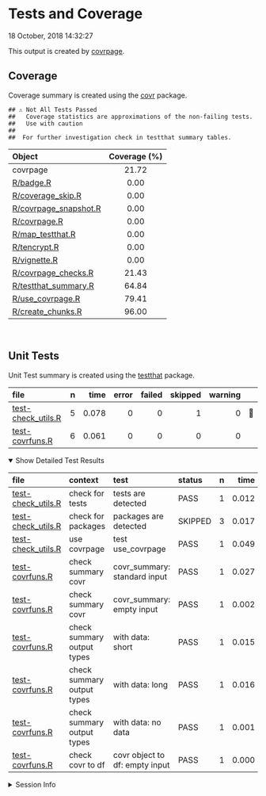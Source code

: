 Tests and Coverage
================
18 October, 2018 14:32:27

This output is created by
[covrpage](https://github.com/yonicd/covrpage).

## Coverage

Coverage summary is created using the
[covr](https://github.com/r-lib/covr) package.

    ## ⚠️ Not All Tests Passed
    ##   Coverage statistics are approximations of the non-failing tests.
    ##   Use with caution
    ## 
    ##  For further investigation check in testthat summary tables.

| Object                                             | Coverage (%) |
| :------------------------------------------------- | :----------: |
| covrpage                                           |    21.72     |
| [R/badge.R](../R/badge.R)                          |     0.00     |
| [R/coverage\_skip.R](../R/coverage_skip.R)         |     0.00     |
| [R/covrpage\_snapshot.R](../R/covrpage_snapshot.R) |     0.00     |
| [R/covrpage.R](../R/covrpage.R)                    |     0.00     |
| [R/map\_testthat.R](../R/map_testthat.R)           |     0.00     |
| [R/tencrypt.R](../R/tencrypt.R)                    |     0.00     |
| [R/vignette.R](../R/vignette.R)                    |     0.00     |
| [R/covrpage\_checks.R](../R/covrpage_checks.R)     |    21.43     |
| [R/testthat\_summary.R](../R/testthat_summary.R)   |    64.84     |
| [R/use\_covrpage.R](../R/use_covrpage.R)           |    79.41     |
| [R/create\_chunks.R](../R/create_chunks.R)         |    96.00     |

<br>

## Unit Tests

Unit Test summary is created using the
[testthat](https://github.com/r-lib/testthat)
package.

| file                                               | n |  time | error | failed | skipped | warning |   |
| :------------------------------------------------- | -: | ----: | ----: | -----: | ------: | ------: | - |
| [test-check\_utils.R](testthat/test-check_utils.R) | 5 | 0.078 |     0 |      0 |       1 |       0 | 🔶 |
| [test-covrfuns.R](testthat/test-covrfuns.R)        | 6 | 0.061 |     0 |      0 |       0 |       0 |   |

<details open>

<summary> Show Detailed Test Results
</summary>

| file                                                   | context                    | test                           | status  | n |  time |   |
| :----------------------------------------------------- | :------------------------- | :----------------------------- | :------ | -: | ----: | - |
| [test-check\_utils.R](testthat/test-check_utils.R#L4)  | check for tests            | tests are detected             | PASS    | 1 | 0.012 |   |
| [test-check\_utils.R](testthat/test-check_utils.R#L12) | check for packages         | packages are detected          | SKIPPED | 3 | 0.017 | 🔶 |
| [test-check\_utils.R](testthat/test-check_utils.R#L23) | use covrpage               | test use\_covrpage             | PASS    | 1 | 0.049 |   |
| [test-covrfuns.R](testthat/test-covrfuns.R#L5)         | check summary covr         | covr\_summary: standard input  | PASS    | 1 | 0.027 |   |
| [test-covrfuns.R](testthat/test-covrfuns.R#L9_L11)     | check summary covr         | covr\_summary: empty input     | PASS    | 1 | 0.002 |   |
| [test-covrfuns.R](testthat/test-covrfuns.R#L19)        | check summary output types | with data: short               | PASS    | 1 | 0.015 |   |
| [test-covrfuns.R](testthat/test-covrfuns.R#L23)        | check summary output types | with data: long                | PASS    | 1 | 0.016 |   |
| [test-covrfuns.R](testthat/test-covrfuns.R#L27)        | check summary output types | with data: no data             | PASS    | 1 | 0.001 |   |
| [test-covrfuns.R](testthat/test-covrfuns.R#L35)        | check covr to df           | covr object to df: empty input | PASS    | 1 | 0.000 |   |

</details>

<details>

<summary> Session Info
</summary>

| Field    | Value                               |                                                                                        |
| :------- | :---------------------------------- | -------------------------------------------------------------------------------------- |
| Version  | R version 3.5.1 (2018-07-02)        |                                                                                        |
| Platform | x86\_64-apple-darwin15.6.0 (64-bit) | ![](https://github.com/yonicd/covrpage/blob/travis_logo/inst/logo/travis.png?raw=true) |
| Running  | macOS High Sierra 10.13.6           |                                                                                        |
| Language | en\_US                              |                                                                                        |
| Timezone | America/New\_York                   |                                                                                        |

| Package  | Version    |
| :------- | :--------- |
| testthat | 2.0.0.9000 |
| covr     | 3.2.0      |
| covrpage | 0.0.60     |

</details>

<!--- Final Status : skipped/warning --->
